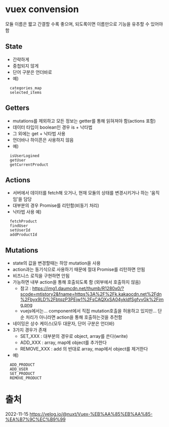 
# vuex convension
  모듈 이름은 짧고 간결할 수록 좋으며, 되도록이면 이름만으로 기능을 유추할 수 있어야 함
  
## State
  - 간략하게
  - 중첩되지 않게
  - 단어 구분은 언더바로
  - 예)
  ```
    categories_map
    selected_items
  ```    
    
## Getters
  - mutations를 제외하고 모든 정보는 getter를 통해 읽혀져야 함(actions 포함)
  - 데이터 타입이 boolean인 경우 is + 낙타법
  - 그 외에는 get + 낙타법 사용
  - 언더바나 하이픈은 사용하지 않음
  - 예)
  ```
    isUserLogined
    getUser
    getCurrentProduct
  ```
  
## Actions
  - 서버에서 데이터를 fetch해 오거나, 현재 모듈의 상태를 변경시키거나 하는 '움직임'을 담당
  - 대부분의 경우 Promise를 리턴함(비동기 처리)
  - 낙타법 사용
  예)
  ```
    fetchProduct
    findUser
    setUserId
    addProductId
  ```

## Mutations
  - state의 값을 변경할때는 하앙 mutation을 사용
  - action과는 동기식으로 사용하기 때문에 절대 Promise를 리턴하면 안됨
  - 비즈니스 로직을 구현하면 안됨
  - 가능하면 내부 action을 통해 호출되도록 함 (외부에서 호출하지 않음)
    - 참고 : https://img1.daumcdn.net/thumb/R1280x0/?scode=mtistory2&fname=https%3A%2F%2Fk.kakaocdn.net%2Fdn%2Fbyx9LD%2FbtqzP3PEjw1%2FsCAQXxSA04ykldfSgfvvGk%2Fimg.png
    - vuejs에서는... component에서 직접 mutation호출을 허용하고 있지만... 단순 처리가 아니라면 action을 통해 호출하는것을 추천함
  - 네이밍은 상수 케이스(모두 대문자, 단어 구분은 언더바)
  - 3가지 경우가 존재
    - SET_XXX : 대부분의 경우로 object, array를 쓴다(write)
    - ADD_XXX : array, map에 object를 추가한다
    - REMOVE_XXX : add 의 반대로 array, map에서 object를 제거한다
  - 예)
  ```
    ADD_PRODUCT
    ADD_USER
    SET_PRODUCT
    REMOVE_PRODUCT
  ```

# 출처
  2022-11-15
  https://velog.io/@nuxt/Vuex-%EB%AA%85%EB%AA%85-%EA%B7%9C%EC%B9%99
